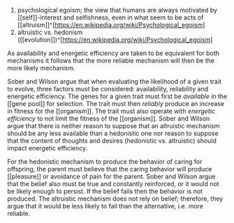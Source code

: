 1. psychological egoism; the view that humans are always motivated by [[self]]-interest and selfishness, even in what seem to be acts of [[altruism]]^[https://en.wikipedia.org/wiki/Psychological_egoism]
2. altruistic vs. hedonism ([[evolution]])^[https://en.wikipedia.org/wiki/Psychological_egoism]
   
  As availability and energetic efficiency are taken to be equivalent for both mechanisms it follows that the more reliable mechanism will then be the more likely mechanism.
   
   Sober and Wilson argue that when evaluating the likelihood of a given trait to evolve, three factors must be considered: availability, reliability and energetic efficiency. The genes for a given trait must first be _available_ in the [[gene pool]] for selection. The trait must then _reliably_ produce an increase in fitness for the [[organism]]. The trait must also operate with _energetic efficiency_ to not limit the fitness of the [[organism]]. Sober and Wilson argue that there is neither reason to suppose that an altruistic mechanism should be any less available than a hedonistic one nor reason to suppose that the content of thoughts and desires (hedonistic vs. altruistic) should impact energetic efficiency.
   
   For the hedonistic mechanism to produce the behavior of caring for offspring, the parent must believe that the caring behavior will produce [[pleasure]] or avoidance of pain for the parent. Sober and Wilson argue that the belief also must be true and constantly reinforced, or it would not be likely enough to persist. If the belief fails then the behavior is not produced. The altruistic mechanism does not rely on belief; therefore, they argue that it would be less likely to fail than the alternative, i.e. more reliable.